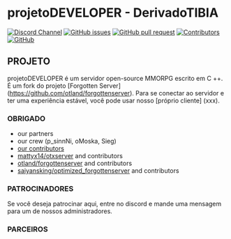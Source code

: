 # projetoDEVELOPER - DerivadoTIBIA

[![Discord Channel](https://img.shields.io/discord/528117503952551936.svg?style=flat-square&logo=discord)](https://discord.gg/U767b3wT)
[![GitHub issues](https://img.shields.io/github/issues/opentibiabr/otservbr-global)](https://github.com/pedrosnni/projetoDEVELOPER/issues)
[![GitHub pull request](https://img.shields.io/github/issues-pr/opentibiabr/otservbr-global)](https://github.com/pedrosnni/projetoDEVELOPER/pulls)
[![Contributors](https://img.shields.io/github/contributors/opentibiabr/otservbr-global.svg?style=flat-square)](https://github.com/pedrosnni/projetoDEVELOPER/graphs/contributors)
[![GitHub](https://img.shields.io/github/license/opentibiabr/otservbr-global)](https://github.com/pedrosnni/projetoDEVELOPER/blob/servidor/LICENSE)

## PROJETO

projetoDEVELOPER é um servidor open-source MMORPG escrito em C ++. É um fork do projeto [Forgotten Server] (https://github.com/otland/forgottenserver). Para se conectar ao servidor e ter uma experiência estável, você pode usar nosso [próprio cliente] (xxx).

### OBRIGADO

  * our partners
  * our crew (p_sinnNi, oMoska, Sieg)
  * [our contributors](https://github.com/pedrosnni/projetoDEVELOPER/graphs/contributors)
  * [mattyx14/otxserver](https://github.com/mattyx14/otxserver) and contributors
  * [otland/forgottenserver](https://github.com/otland/forgottenserver) and contributors
  * [saiyansking/optimized_forgottenserver](https://github.com/SaiyansKing/optimized_forgottenserver) and contributors

### **PATROCINADORES**

Se você deseja patrocinar aqui, entre no discord e mande uma mensagem para um de nossos administradores.

### PARCEIROS
